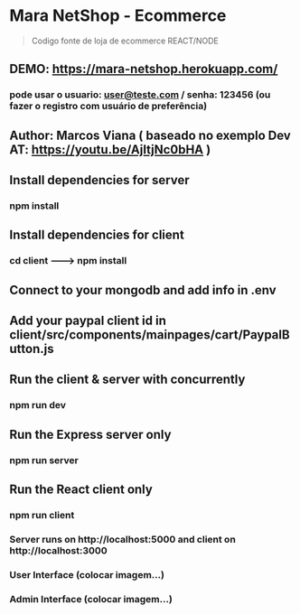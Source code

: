 # Mara NetShop - Ecommerce
> Codigo fonte de loja de ecommerce REACT/NODE

## DEMO:  https://mara-netshop.herokuapp.com/    
### pode usar o usuario: user@teste.com / senha: 123456 (ou fazer o registro com usuário de preferência)

## Author: Marcos Viana ( baseado no exemplo Dev AT: https://youtu.be/AjItjNc0bHA )

## Install dependencies for server
### npm install

## Install dependencies for client
### cd client ---> npm install

## Connect to your mongodb and add info in .env

## Add your paypal client id in client/src/components/mainpages/cart/PaypalButton.js

## Run the client & server with concurrently
### npm run dev

## Run the Express server only
### npm run server

## Run the React client only
### npm run client


### Server runs on http://localhost:5000 and client on http://localhost:3000


### User Interface (colocar imagem...)

### Admin Interface (colocar imagem...)
